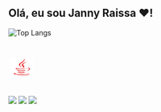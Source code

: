 ## Olá,  eu sou Janny Raissa ❤️!  	
  ![Top Langs](https://github-readme-stats.vercel.app/api/top-langs/?username=jannyrsc&bg_color=c8a2c8&title_color=ffffff)
 <div style="display: inline_block">
	 <span style="margin-bottom: 50px; display: inline-block;"></span>
	 <img align="center" alt="Janny-Java" height="35" width="45" src="https://raw.githubusercontent.com/devicons/devicon/master/icons/java/java-plain.svg" 
		 </div> 
	 
#
 <div>
	<a href="https://www.instagram.com/jannyrsc/" target="_blank"><img src="https://img.shields.io/badge/-Instagram-%23E4405F?style=for-the-badge&logo=instagram&logoColor=white" target="_blank"></a>
        <a href= "https://www.linkedin.com/in/janny-cruz-07506a269/" target="_blank"><img src="https://img.shields.io/badge/-LinkedIn-%230077B5?style=for-the-badge&logo=linkedin&logoColor=white" target="_blank"></a> 
        <a href = "mailto:jannyraissa15@gmail.com"><img src="https://img.shields.io/badge/-Gmail-%23333?style=for-the-badge&logo=gmail&logoColor=white" target="_blank"></a>
</div>

